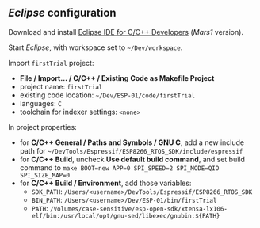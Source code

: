 ## *Eclipse* configuration ##

Download and install [Eclipse IDE for C/C++ Developers](http://www.eclipse.org/downloads/packages/eclipse-ide-cc-developers/mars1) (*Mars1* version).

Start *Eclipse*, with workspace set to `~/Dev/workspace`.

Import `firstTrial` project:

* **File / Import... / C/C++ / Existing Code as Makefile Project**
* project name: `firstTrial`
* existing code location: `~/Dev/ESP-01/code/firstTrial`
* languages: `C`
* toolchain for indexer settings: `<none>`

In project properties:

* for **C/C++ General / Paths and Symbols / GNU C**, add a new include path for `~/DevTools/Espressif/ESP8266_RTOS_SDK/include/espressif`
* for **C/C++ Build**, uncheck **Use default build command**, and set build command to `make BOOT=new APP=0 SPI_SPEED=2 SPI_MODE=QIO SPI_SIZE_MAP=0`
* for **C/C++ Build / Environment**, add those variables:
  * `SDK_PATH`: `/Users/<username>/DevTools/Espressif/ESP8266_RTOS_SDK`
  * `BIN_PATH`: `/Users/<username>/Dev/ESP-01/bin/firstTrial`
  * `PATH`: `/Volumes/case-sensitive/esp-open-sdk/xtensa-lx106-elf/bin:/usr/local/opt/gnu-sed/libexec/gnubin:${PATH}`